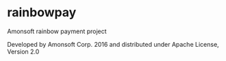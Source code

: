 # rainbowpay
Amonsoft rainbow payment project

Developed by Amonsoft Corp. 2016 and distributed under Apache License, Version 2.0
